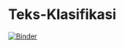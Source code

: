 # Teks-Klasifikasi
 
[![Binder](https://mybinder.org/badge_logo.svg)](
https://mybinder.org/v2/gh/linkv12/Teks-Klasifikasi/94d1105df8e26ad03c02f9069e2f3a3fc03c1bfb)

